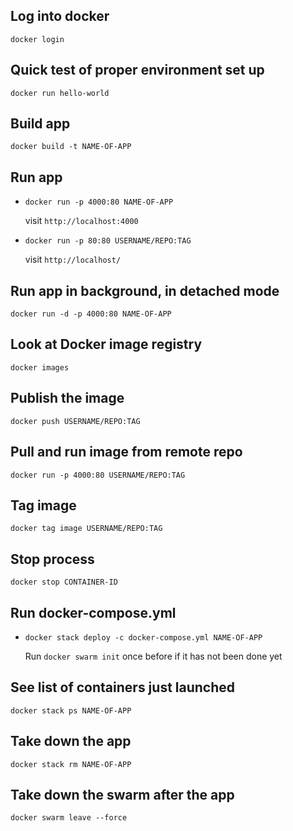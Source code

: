 ## Log into docker
`docker login`

## Quick test of proper environment set up
`docker run hello-world`

## Build app
`docker build -t NAME-OF-APP`

## Run app
* `docker run -p 4000:80 NAME-OF-APP`

  visit `http://localhost:4000`

* `docker run -p 80:80 USERNAME/REPO:TAG`

  visit `http://localhost/`

## Run app in background, in detached mode
`docker run -d -p 4000:80 NAME-OF-APP`

## Look at Docker image registry
`docker images`

## Publish the image
`docker push USERNAME/REPO:TAG`

## Pull and run image from remote repo
`docker run -p 4000:80 USERNAME/REPO:TAG`

## Tag image
`docker tag image USERNAME/REPO:TAG`

## Stop process
`docker stop CONTAINER-ID`

## Run docker-compose.yml
* `docker stack deploy -c docker-compose.yml NAME-OF-APP`

  Run `docker swarm init` once before if it has not been done yet

## See list of containers just launched
`docker stack ps NAME-OF-APP`

## Take down the app
`docker stack rm NAME-OF-APP`

## Take down the swarm after the app
`docker swarm leave --force`
